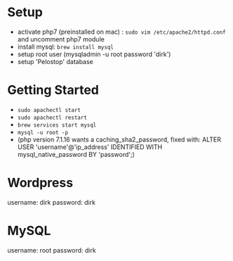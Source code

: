 # Setup
- activate php7 (preinstalled on mac) : `sudo vim /etc/apache2/httpd.conf` and uncomment php7 module
- install mysql: `brew install mysql`
- setup root user (mysqladmin -u root password 'dirk')
- setup 'Pelostop' database

# Getting Started
- `sudo apachectl start`
- `sudo apachectl restart`
- `brew services start mysql`
- `mysql -u root -p`
- (php version 7.1.16 wants a caching_sha2_password, fixed with: ALTER USER 'username'@'ip_address' IDENTIFIED WITH mysql_native_password BY 'password';)

# Wordpress
username: dirk
password: dirk

# MySQL
username: root
password: dirk

